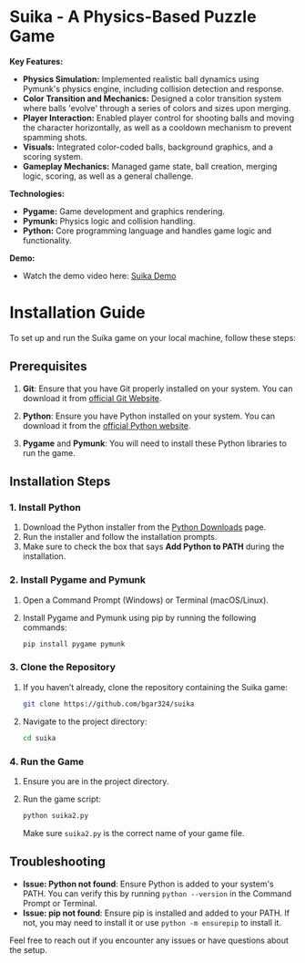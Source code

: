# Suika - A Physics-Based Puzzle Game

**Key Features:**
- **Physics Simulation:** Implemented realistic ball dynamics using Pymunk's physics engine, including collision detection and response.
- **Color Transition and Mechanics:** Designed a color transition system where balls 'evolve' through a series of colors and sizes upon merging.
- **Player Interaction:** Enabled player control for shooting balls and moving the character horizontally, as well as a cooldown mechanism to prevent spamming shots.
- **Visuals:** Integrated color-coded balls, background graphics, and a scoring system.
- **Gameplay Mechanics:** Managed game state, ball creation, merging logic, scoring, as well as a general challenge.

**Technologies:**
- **Pygame:** Game development and graphics rendering.
- **Pymunk:** Physics logic and collision handling.
- **Python:** Core programming language and handles game logic and functionality.

**Demo:**
- Watch the demo video here: [Suika Demo](https://www.youtube.com/watch?v=go4F76_QFy0)

# Installation Guide

To set up and run the Suika game on your local machine, follow these steps:

## Prerequisites
1. **Git**: Ensure that you have Git properly installed on your system. You can download it from [official Git Website](https://git-scm.com/downloads).

2. **Python**: Ensure you have Python installed on your system. You can download it from the [official Python website](https://www.python.org/downloads/).

3. **Pygame** and **Pymunk**: You will need to install these Python libraries to run the game.

## Installation Steps

### 1. Install Python

1. Download the Python installer from the [Python Downloads](https://www.python.org/downloads/) page.
2. Run the installer and follow the installation prompts.
3. Make sure to check the box that says **Add Python to PATH** during the installation.

### 2. Install Pygame and Pymunk

1. Open a Command Prompt (Windows) or Terminal (macOS/Linux).

2. Install Pygame and Pymunk using pip by running the following commands:

    ```bash
    pip install pygame pymunk
    ```

### 3. Clone the Repository

1. If you haven’t already, clone the repository containing the Suika game:

    ```bash
    git clone https://github.com/bgar324/suika
    ```

2. Navigate to the project directory:

    ```bash
    cd suika
    ```

### 4. Run the Game

1. Ensure you are in the project directory.
2. Run the game script:

    ```bash
    python suika2.py
    ```

    Make sure `suika2.py` is the correct name of your game file.

## Troubleshooting

- **Issue: Python not found**: Ensure Python is added to your system's PATH. You can verify this by running `python --version` in the Command Prompt or Terminal.
- **Issue: pip not found**: Ensure pip is installed and added to your PATH. If not, you may need to install it or use `python -m ensurepip` to install it.

Feel free to reach out if you encounter any issues or have questions about the setup.

